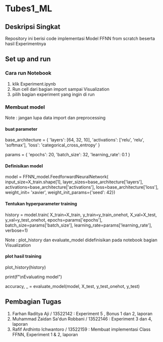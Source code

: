 # Tubes1_ML

## Deskripsi Singkat
Repository ini berisi code implementasi Model FFNN from scratch beserta hasil Experimentnya

## Set up and run
### Cara run Notebook 
1. klik Experiment.ipynb
2. Run cell dari bagian import sampai Visualization
3. pilih bagian experiment yang ingin di run

### Membuat model
Note : jangan lupa data import dan preprocessing

#### buat parameter

base_architecture = {
    'layers': [64, 32, 10],
    'activations': ['relu', 'relu', 'softmax'],
    'loss': 'categorical_cross_entropy'
}


params = {
    'epochs': 20,
    'batch_size': 32,
    'learning_rate': 0.1
}


#### Definisikan model

model = FFNN_model.FeedforwardNeuralNetwork(
    input_size=X_train.shape[1],
    layer_sizes=base_architecture['layers'],
    activations=base_architecture['activations'],
    loss=base_architecture['loss'],
    weight_init= 'xavier',
    weight_init_params={'seed': 42})

#### Tentukan hyperparameter training

history = model.train(
        X_train=X_train,
        y_train=y_train_onehot,
        X_val=X_test,
        y_val=y_test_onehot,
        epochs=params['epochs'],
        batch_size=params['batch_size'],
        learning_rate=params['learning_rate'],
        verbose=1)

Note : plot_history dan evaluate_model didefinisikan pada notebook bagian Visualization

#### plot hasil training

plot_history(history)
    
print(f"\nEvaluating model")

accuracy, _ = evaluate_model(model, X_test, y_test_onehot, y_test)



## Pembagian Tugas

1. Farhan Raditya Aji / 13522142 : Experiment 5 , Bonus 1 dan 2, laporan
2. Muhammad Zaidan Sa'dun Robbani / 13522146 : Experiment 3 dan 4, laporan
3. Rafif Ardhinto Ichwantoro / 13522159 : Membuat implementasi Class FFNN, Experiment 1 & 2, laporan 